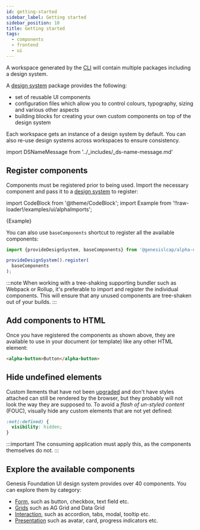 ```yaml
---
id: getting-started
sidebar_label: Getting started
sidebar_position: 10
title: Getting started
tags:
  - components
  - frontend
  - ui
---
```


A workspace generated by the [CLI](/creating-applications/defining-your-application/user-interface/web-ui-reference/cli/) will contain multiple packages including a design system.

A [design system](/creating-applications/defining-your-application/user-interface/web-ui-reference/design-systems/intro/) package provides the following:

* set of reusable UI components
* configuration files which allow you to control colours, typography, sizing and various other aspects
* building blocks for creating your own custom components on top of the design system

Each workspace gets an instance of a design system by default. You can also re-use design systems across workspaces to ensure consistency.

import DSNameMessage from '../_includes/_ds-name-message.md'

<DSNameMessage />

## Register components

Components must be registered prior to being used. Import the necessary component and pass it to a [design system](/creating-applications/defining-your-application/user-interface/web-ui-reference/design-systems/intro/) to register:

import CodeBlock from '@theme/CodeBlock';
import Example from '!!raw-loader!/examples/ui/alphaImports';

<CodeBlock className="language-ts">{Example}</CodeBlock>

You can also use `baseComponents` shortcut to register all the available components:


```ts
import {provideDesignSystem, baseComponents} from '@genesislcap/alpha-design-system';

provideDesignSystem().register(
  baseComponents
);
```

:::note
When working with a tree-shaking supporting bundler such as Webpack or Rollup, it's preferable to import and register the individual components. This will ensure that any unused components are tree-shaken out of your builds.
:::

## Add components to HTML

Once you have registered the components as shown above, they are available to use in your document (or template) like any other HTML element:

```html live
<alpha-button>Button</alpha-button>
```

## Hide undefined elements

Custom llements that have not been [upgraded](https://developers.google.com/web/fundamentals/web-components/customelements#upgrades) and don't have styles attached can still be rendered by the browser,  but they probably will not look the way they are supposed to. To avoid a *flash of un-styled content* (FOUC), visually hide any custom elements that are not yet defined:

```css
:not(:defined) {
  visibility: hidden;
}
```

:::important
The consuming application must apply this, as the components themselves do not.
:::


## Explore the available components

Genesis Foundation UI design system provides over 40 components. You can explore them by category:

* [Form](/creating-applications/defining-your-application/user-interface/web-ui-reference/components/form/button/), such as button, checkbox, text field etc.
* [Grids](/creating-applications/defining-your-application/user-interface/web-ui-reference/components/grids/ag-grid/ag-grid-intro) such as AG Grid and Data Grid
* [Interaction](/creating-applications/defining-your-application/user-interface/web-ui-reference/components/interaction/accordion/), such as accordion, tabs, modal, tooltip etc.
* [Presentation](/creating-applications/defining-your-application/user-interface/web-ui-reference/components/presentation/avatar) such as avatar, card, progress indicators etc.
